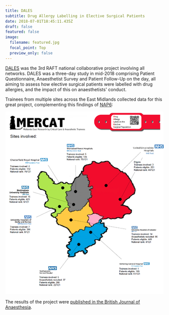 ```yaml
---
title: DALES
subtitle: Drug Allergy Labelling in Elective Surgical Patients
date: 2018-07-01T18:45:11.435Z
draft: false
featured: false
image:
  filename: featured.jpg
  focal_point: Top
  preview_only: false
---
```

[DALES](https://www.raftrainees.org/raft-3-dales.html) was the 3rd RAFT national collaborative project involving all networks. DALES was a three-day study in mid-2018 comprising Patient Questionnaire, Anaesthetist Survey and Patient Follow-Up on the day, all aiming to assess how elective surgical patients were labelled with drug allergies, and the impact of this on anaesthetists' conduct.

Trainees from multiple sites across the East Midlands collected data for this great project, complementing this findings of [NAP6](https://www.nationalauditprojects.org.uk/NAP6home):

​![Map of contributing centres](mercat-dales-map.png)

The results of the project were [published in the British Journal of Anaesthesia](​https://www.sciencedirect.com/science/article/abs/pii/S0007091220306413).

